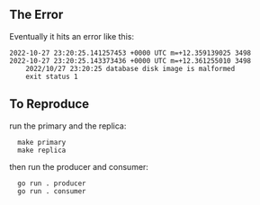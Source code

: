 ## The Error

Eventually it hits an error like this:

    2022-10-27 23:20:25.141257453 +0000 UTC m=+12.359139025 3498
    2022-10-27 23:20:25.143373436 +0000 UTC m=+12.361255010 3498
		2022/10/27 23:20:25 database disk image is malformed
		exit status 1

## To Reproduce

run the primary and the replica:

	  make primary
	  make replica

then run the producer and consumer:

	  go run . producer
	  go run . consumer

